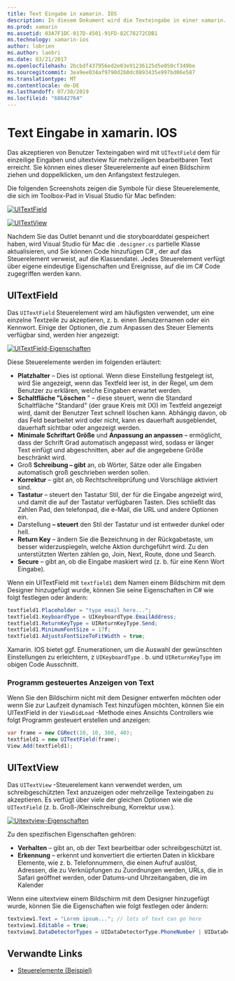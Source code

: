 ```yaml
---
title: Text Eingabe in xamarin. IOS
description: In diesem Dokument wird die Texteingabe in einer xamarin. IOS-App beschrieben. Es wird erläutert, wie UITextField und uitextview sowohl Programm gesteuert als auch im IOS-Designer verwendet werden.
ms.prod: xamarin
ms.assetid: 03A7F1DC-017D-4501-91FD-82C78272CDB1
ms.technology: xamarin-ios
author: lobrien
ms.author: laobri
ms.date: 03/21/2017
ms.openlocfilehash: 2bcbdf437956ed2e03e91236125d5e050cf349be
ms.sourcegitcommit: 3ea9ee034af9790d2b0dc0893435e997bd06e587
ms.translationtype: MT
ms.contentlocale: de-DE
ms.lasthandoff: 07/30/2019
ms.locfileid: "68642764"
---
```

# <a name="text-input-in-xamarinios"></a>Text Eingabe in xamarin. IOS

Das akzeptieren von Benutzer Texteingaben wird mit `UITextField` dem für einzeilige Eingaben und uitextview für mehrzeiligen bearbeitbaren Text erreicht. Sie können eines dieser Steuerelemente auf einen Bildschirm ziehen und doppelklicken, um den Anfangstext festzulegen.

Die folgenden Screenshots zeigen die Symbole für diese Steuerelemente, die sich im Toolbox-Pad in Visual Studio für Mac befinden:

 [![](text-input-images/image11a.png "UITextField")](text-input-images/image11a.png#lightbox)

 [![](text-input-images/image13a.png "UITextView")](text-input-images/image13a.png#lightbox)

Nachdem Sie das Outlet benannt und die storyboarddatei gespeichert haben, wird Visual Studio für Mac die `.designer.cs` partielle Klasse aktualisieren, und Sie können Code hinzufügen C# , der auf das Steuerelement verweist, auf die Klassendatei. Jedes Steuerelement verfügt über eigene eindeutige Eigenschaften und Ereignisse, auf die im C# Code zugegriffen werden kann.

 <a name="UITextField" />


## <a name="uitextfield"></a>UITextField

Das `UITextField` Steuerelement wird am häufigsten verwendet, um eine einzelne Textzeile zu akzeptieren, z. b. einen Benutzernamen oder ein Kennwort. Einige der Optionen, die zum Anpassen des Steuer Elements verfügbar sind, werden hier angezeigt:

 [![](text-input-images/image15a.png "UITextField-Eigenschaften")](text-input-images/image15a.png#lightbox)

Diese Steuerelemente werden im folgenden erläutert:

-  **Platzhalter** – Dies ist optional. Wenn diese Einstellung festgelegt ist, wird Sie angezeigt, wenn das Textfeld leer ist, in der Regel, um dem Benutzer zu erklären, welche Eingaben erwartet werden.
-  **Schaltfläche "Löschen** " – diese steuert, wenn die Standard Schaltfläche "Standard" (der graue Kreis mit (X)) im Textfeld angezeigt wird, damit der Benutzer Text schnell löschen kann. Abhängig davon, ob das Feld bearbeitet wird oder nicht, kann es dauerhaft ausgeblendet, dauerhaft sichtbar oder angezeigt werden.
-  **Minimale Schriftart Größe** und **Anpassung an anpassen** – ermöglicht, dass der Schrift Grad automatisch angepasst wird, sodass er länger Text einfügt und abgeschnitten, aber auf die angegebene Größe beschränkt wird.
-  Groß **Schreibung – gibt** an, ob Wörter, Sätze oder alle Eingaben automatisch groß geschrieben werden sollen.
-  **Korrektur** – gibt an, ob Rechtschreibprüfung und Vorschläge aktiviert sind.
-  **Tastatur** – steuert den Tastatur Stil, der für die Eingabe angezeigt wird, und damit die auf der Tastatur verfügbaren Tasten. Dies schließt das Zahlen Pad, den telefonpad, die e-Mail, die URL und andere Optionen ein.
-  Darstellung **– steuert** den Stil der Tastatur und ist entweder dunkel oder hell.
-  **Return Key** – ändern Sie die Bezeichnung in der Rückgabetaste, um besser widerzuspiegeln, welche Aktion durchgeführt wird. Zu den unterstützten Werten zählen go, Join, Next, Route, done und Search.
-  **Secure** – gibt an, ob die Eingabe maskiert wird (z. b. für eine Kenn Wort Eingabe).


Wenn ein UITextField mit `textfield1` dem Namen einem Bildschirm mit dem Designer hinzugefügt wurde, können Sie seine Eigenschaften in C# wie folgt festlegen oder ändern:

```csharp
textfield1.Placeholder = "type email here...";
textfield1.KeyboardType = UIKeyboardType.EmailAddress;
textfield1.ReturnKeyType = UIReturnKeyType.Send;
textfield1.MinimumFontSize = 17f;
textfield1.AdjustsFontSizeToFitWidth = true;
```

Xamarin. IOS bietet ggf. Enumerationen, um die Auswahl der gewünschten Einstellungen zu erleichtern, z `UIKeyboardType` . b. und `UIReturnKeyType` im obigen Code Ausschnitt.

### <a name="display-text-programmatically"></a>Programm gesteuertes Anzeigen von Text

Wenn Sie den Bildschirm nicht mit dem Designer entwerfen möchten oder wenn Sie zur Laufzeit dynamisch Text hinzufügen möchten, können Sie ein UITextField in der `ViewDidLoad` -Methode eines Ansichts Controllers wie folgt Programm gesteuert erstellen und anzeigen:

```csharp
var frame = new CGRect(10, 10, 300, 40);
textfield1 = new UITextField(frame);
View.Add(textfield1);
```

 <a name="UITextView" />


## <a name="uitextview"></a>UITextView

Das `UITextView` -Steuerelement kann verwendet werden, um schreibgeschützten Text anzuzeigen oder mehrzeilige Texteingaben zu akzeptieren. Es verfügt über viele der gleichen Optionen wie die `UITextField` (z. b. Groß-/Kleinschreibung, Korrektur usw.).

 [![](text-input-images/image16a.png "Uitextview-Eigenschaften")](text-input-images/image16a.png#lightbox)

Zu den spezifischen Eigenschaften gehören:

-  **Verhalten** – gibt an, ob der Text bearbeitbar oder schreibgeschützt ist.
-  **Erkennung** – erkennt und konvertiert die ertierten Daten in klickbare Elemente, wie z. b. Telefonnummern, die einen Aufruf auslöst, Adressen, die zu Verknüpfungen zu Zuordnungen werden, URLs, die in Safari geöffnet werden, oder Datums-und Uhrzeitangaben, die im Kalender


Wenn eine uitextview einem Bildschirm mit dem Designer hinzugefügt wurde, können Sie die Eigenschaften wie folgt festlegen oder ändern:

```csharp
textview1.Text = "Lorem ipsum..."; // lots of text can go here
textview1.Editable = true;
textview1.DataDetectorTypes = UIDataDetectorType.PhoneNumber | UIDataDetectorType.Link;
```



## <a name="related-links"></a>Verwandte Links

- [Steuerelemente (Beispiel)](https://docs.microsoft.com/samples/xamarin/ios-samples/controls)
